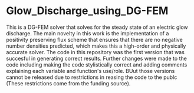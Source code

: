# Glow_Discharge_using_DG-FEM
This is a DG-FEM solver that solves for the steady state of an electric glow discharge. The main novelty in this work is the implementation of a positivity preserving flux scheme that ensures that there are no negative number densities predicted, which makes this a high-order and physically accurate solver.
The code in this repository was the first version that was succesful in generating correct results. Further changes were made to the code including making the code stylistically correct and adding comments explaining each variable and function's use/role. BUut those versions cannot be released due to restrictions in reasing the code to the publc (These restrictions come from the funding source).
